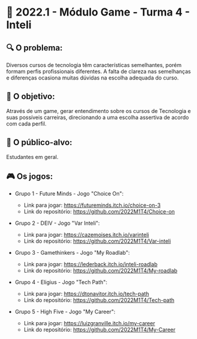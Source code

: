 # 🙋‍ 2022.1 - Módulo Game - Turma 4 - Inteli

## 🔍 O problema:
Diversos cursos de tecnologia têm características semelhantes, porém formam perfis profissionais diferentes. A falta de clareza nas semelhanças e diferenças ocasiona muitas dúvidas na escolha adequada do curso.

## 🎯 O objetivo:
Através de um game, gerar entendimento sobre os cursos de Tecnologia e suas possíveis carreiras, direcionando a uma escolha assertiva de acordo com cada perfil.

## 🧩 O público-alvo:
Estudantes em geral.

## 🎮 Os jogos:

- Grupo 1 - Future Minds - Jogo "Choice On":
  - Link para jogar: https://futureminds.itch.io/choice-on-3
  - Link do repositório: https://github.com/2022M1T4/Choice-on

- Grupo 2 - DEIV - Jogo "Var Inteli":
  - Link para jogar: https://cazemoises.itch.io/varinteli
  - Link do repositório: https://github.com/2022M1T4/Var-inteli

- Grupo 3 - Gamethinkers - Jogo "My Roadlab":
  - Link para jogar: https://lederback.itch.io/inteli-roadlab
  - Link do repositório: https://github.com/2022M1T4/My-roadlab

- Grupo 4 - Eligius - Jogo "Tech Path":
  - Link para jogar: https://dtonavitor.itch.io/tech-path
  - Link do repositório: https://github.com/2022M1T4/Tech-path

- Grupo 5 - High Five - Jogo "My Career":
  - Link para jogar: https://luizgranville.itch.io/my-career
  - Link do repositório: https://github.com/2022M1T4/My-Career
